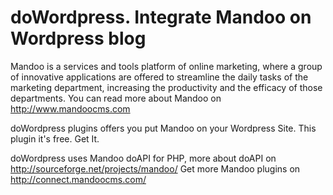 doWordpress. Integrate Mandoo on Wordpress blog
========================================================================================================================

Mandoo is a services and tools platform of online marketing, where a group of innovative applications are offered to streamline the daily tasks of the marketing department, increasing the productivity and the efficacy of those departments.
You can read more about Mandoo on http://www.mandoocms.com

doWordpress plugins offers you put Mandoo on your Wordpress Site. This plugin it's free. Get It.

doWordpress uses Mandoo doAPI for PHP, more about doAPI on http://sourceforge.net/projects/mandoo/
Get more Mandoo plugins on http://connect.mandoocms.com/







